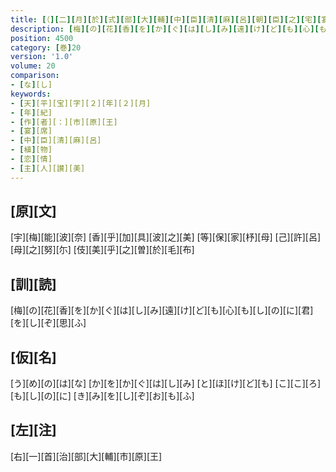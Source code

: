 ```yaml
---
title: [（][二][月][於][式][部][大][輔][中][臣][清][麻][呂][朝][臣][之][宅][宴][歌][十]<[五]>[首][）]
description: [梅][の][花][香][を][か][ぐ][は][し][み][遠][け][ど][も][心][も][し][の][に][君][を][し][ぞ][思][ふ]
position: 4500
category: [巻]20
version: '1.0'
volume: 20
comparison:
- [な][し]
keywords:
- [天][平][宝][字][２][年][２][月]
- [年][紀]
- [作][者][：][市][原][王]
- [宴][席]
- [中][臣][清][麻][呂]
- [植][物]
- [恋][情]
- [主][人][讃][美]
---
```


## [原][文]

[宇][梅][能][波][奈] [香][乎][加][具][波][之][美] [等][保][家][杼][母] [己][許][呂][母][之][努][尓] [伎][美][乎][之][曽][於][毛][布]

## [訓][読]

[梅][の][花][香][を][か][ぐ][は][し][み][遠][け][ど][も][心][も][し][の][に][君][を][し][ぞ][思][ふ]

## [仮][名]

[う][め][の][は][な] [か][を][か][ぐ][は][し][み] [と][ほ][け][ど][も] [こ][こ][ろ][も][し][の][に] [き][み][を][し][ぞ][お][も][ふ]

## [左][注]

[右][一][首][治][部][大][輔][市][原][王]
